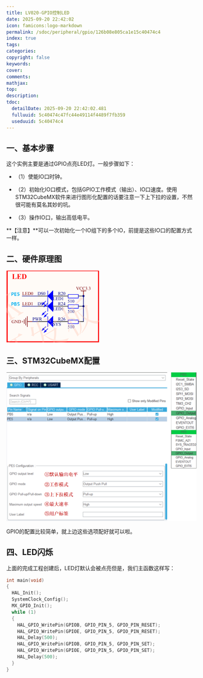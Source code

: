 ```yaml
---
title: LV020-GPIO控制LED
date: 2025-09-20 22:42:02
icon: famicons:logo-markdown
permalink: /sdoc/peripheral/gpio/126b08e805ca1e15c40474c4
index: true
tags:
categories:
copyright: false
keywords:
cover:
comments:
mathjax:
top:
description:
tdoc:
  detailDate: 2025-09-20 22:42:02.481
  fulluuid: 5c40474c47fc44e49114f4489f7fb359
  useduuid: 5c40474c4
---
```


<!-- more -->

## 一、基本步骤

这个实例主要是通过GPIO点亮LED灯。一般步骤如下：

- （1）使能IO口时钟。
- （2）初始化IO口模式，包括GPIO工作模式（输出）、IO口速度。使用STM32CubeMX软件来进行图形化配置的话要注意一下上下拉的设置，不然很可能有莫名其妙的坑。

- （3）操作IO口，输出高低电平。

**【注意】**可以一次初始化一个IO组下的多个IO，前提是这些IO口的配置方式一样。

## 二、硬件原理图

<img src="./LV020-GPIO控制LED/img/image-20230506221050587.png" alt="image-20230506221050587" style="zoom:50%;" />

## 三、STM32CubeMX配置

<img src="./LV020-GPIO控制LED/img/image-20230506221502585.png" alt="image-20230506221502585" style="zoom:50%;" />

GPIO的配置比较简单，就上边这些选项配好就可以啦。

## 四、LED闪烁

上面的完成工程创建后，LED灯默认会被点亮但是，我们主函数这样写：

```c
int main(void)
{
  HAL_Init();
  SystemClock_Config();
  MX_GPIO_Init();
  while (1)
  {
    HAL_GPIO_WritePin(GPIOB, GPIO_PIN_5, GPIO_PIN_RESET);
    HAL_GPIO_WritePin(GPIOE, GPIO_PIN_5, GPIO_PIN_RESET);
    HAL_Delay(500);
    HAL_GPIO_WritePin(GPIOB, GPIO_PIN_5, GPIO_PIN_SET);
    HAL_GPIO_WritePin(GPIOE, GPIO_PIN_5, GPIO_PIN_SET);
    HAL_Delay(500);
  }
}
```
